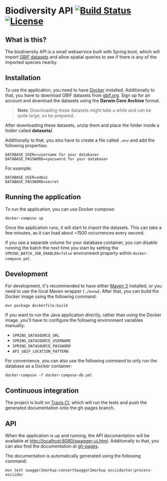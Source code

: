 # Biodiversity API [![Build Status](https://travis-ci.org/g00glen00b/biodiversity-api.svg?branch=master)](https://travis-ci.org/g00glen00b/biodiversity-api) [![License](https://img.shields.io/github/license/g00glen00b/biodiversity-api.svg)](https://github.com/g00glen00b/biodiversity-api/blob/master/LICENSE)

## What is this?
The biodiversity API is a small webservice built with Spring boot, which will import [GBIF datasets](http://gbif.org)
and allow spatial queries to see if there is any of the imported species nearby.

## Installation

To use the application, you need to have [Docker](https://docker.com) installed. Additionally to that, you have to download GBIF datasets from [gbif.org](https://gbif.org). Sign up for an account and download the datasets using the **Darwin Core Archive** format.

> **Note**: Downloading these datasets might take a while and can be quite large, so be prepared.

After downloading these datasets, unzip them and place the folder inside a folder called **datasets/**.

Additionally to that, you also have to create a file called `.env` and add the following properties:

```
DATABASE_USER=<username for your database>
DATABASE_PASSWORD=<password for your database>
```

For example:

```
DATABASE_USER=admin
DATABASE_PASSWORD=secret
```

## Running the application
To run the application, you can use Docker compose:
```
docker-compose up
```

Once the application runs, it will start to import the datasets. This can take a few minutes, as it can load about
~1500 occurrences every second.

If you use a separate volume for your database container, you can disable running the batch the next time you start by
setting the `SPRING_BATCH_JOB_ENABLED=false` environment property within `docker-compose.yml`.

## Development

For development, it's recommended to have either [Maven 3](https://maven.apache.org) installed, or you need to use
the local Maven wrapper (`./mvnw`). After that, you can build the Docker image using the following command:

```
mvn package dockerfile:build
```

If you want to run the Java application directly, rather than using the Docker image, you'll have to configure the following environment variables manually:

- `SPRING_DATASOURCE_URL`
- `SPRING_DATASOURCE_USERNAME`
- `SPRING_DATASOURCE_PASSWORD`
- `API_GBIF_LOCATION_PATTERN`

For convenience, you can also use the following command to only run the database as a Docker container:

```
docker-compose -f docker-compose-db.yml
```

## Continuous integration
The project is built on [Travis CI](https://travis-ci.org/g00glen00b/biodiversity-api), which will run the tests and push the generated documentation onto the gh-pages branch.


## API
When the application is up and running, the API documentation will be available at
[http://localhost:8080/swagger-ui.html](http://localhost:8080/swagger-ui.html). Additionally to that, you can also find
the documentation at [gh-pages](http://g00glen00b.github.io/biodiversity-api).

The documentation is automatically generated using the following command:

```
mvn test swagger2markup:convertSwagger2markup asciidoctor:process-asciidoc
```
